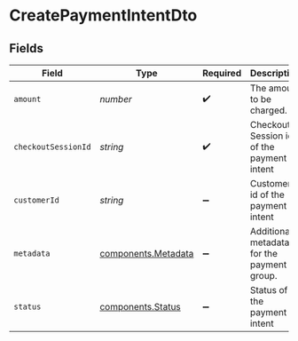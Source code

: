 # CreatePaymentIntentDto


## Fields

| Field                                                      | Type                                                       | Required                                                   | Description                                                | Example                                                    |
| ---------------------------------------------------------- | ---------------------------------------------------------- | ---------------------------------------------------------- | ---------------------------------------------------------- | ---------------------------------------------------------- |
| `amount`                                                   | *number*                                                   | :heavy_check_mark:                                         | The amount to be charged.                                  | 5000                                                       |
| `checkoutSessionId`                                        | *string*                                                   | :heavy_check_mark:                                         | Checkout Session id of the payment intent                  | cs_1abc2def3ghi                                            |
| `customerId`                                               | *string*                                                   | :heavy_minus_sign:                                         | Customer id of the payment intent                          | cus_1abc2def3ghi                                           |
| `metadata`                                                 | [components.Metadata](../../models/components/metadata.md) | :heavy_minus_sign:                                         | Additional metadata for the payment group.                 |                                                            |
| `status`                                                   | [components.Status](../../models/components/status.md)     | :heavy_minus_sign:                                         | Status of the payment intent                               | REQUIRES_PAYMENT_METHOD                                    |